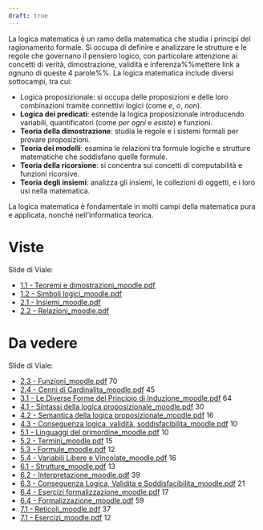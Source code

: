 ```yaml
---
draft: true
---
```

La logica matematica è un ramo della matematica che studia i principi del ragionamento formale. Si occupa di definire e analizzare le strutture e le regole che governano il pensiero logico, con particolare attenzione ai concetti di verità, dimostrazione, validità e inferenza%%mettere link a ognuno di queste 4 parole%%. La logica matematica include diversi sottocampi, tra cui:
- Logica proposizionale: si occupa delle proposizioni e delle loro combinazioni tramite connettivi logici (come *e*, *o*, *non*).
- **Logica dei predicati**: estende la logica proposizionale introducendo variabili, quantificatori (come *per ogni* e *esiste*) e funzioni.
- **Teoria della dimostrazione**: studia le regole e i sistemi formali per provare proposizioni.
- **Teoria dei modelli**: esamina le relazioni tra formule logiche e strutture matematiche che soddisfano quelle formule.
- **Teoria della ricorsione**: si concentra sui concetti di computabilità e funzioni ricorsive.
- **Teoria degli insiemi**: analizza gli insiemi, le collezioni di oggetti, e i loro usi nella matematica.

La logica matematica è fondamentale in molti campi della matematica pura e applicata, nonché nell'informatica teorica.

# Viste

Slide di Viale:
- [1.1 - Teoremi e dimostrazioni_moodle.pdf](https://informatica.i-learn.unito.it/pluginfile.php/417200/mod_folder/content/0/1.1%20-%20Teoremi%20e%20dimostrazioni_moodle.pdf)
- [1.2 - Simboli logici_moodle.pdf](https://informatica.i-learn.unito.it/pluginfile.php/417200/mod_folder/content/0/1.2%20-%20Simboli%20logici_moodle.pdf)
- [2.1 - Insiemi_moodle.pdf](https://informatica.i-learn.unito.it/pluginfile.php/417200/mod_folder/content/0/2.1%20-%20Insiemi_moodle.pdf)
- [2.2 - Relazioni_moodle.pdf](https://informatica.i-learn.unito.it/pluginfile.php/417200/mod_folder/content/0/2.2%20-%20Relazioni_moodle.pdf)

# Da vedere

Slide di Viale:
- [2.3 - Funzioni_moodle.pdf](https://informatica.i-learn.unito.it/pluginfile.php/417200/mod_folder/content/0/2.3%20-%20Funzioni_moodle.pdf) 70
- [2.4 - Cenni di Cardinalita_moodle.pdf](https://informatica.i-learn.unito.it/pluginfile.php/417200/mod_folder/content/0/2.4%20-%20Cenni%20di%20Cardinalita_moodle.pdf) 45
- [3.1 - Le Diverse Forme del Principio di Induzione_moodle.pdf](https://informatica.i-learn.unito.it/pluginfile.php/417200/mod_folder/content/0/3.1%20-%20Le%20Diverse%20Forme%20del%20Principio%20di%20Induzione_moodle.pdf) 64
- [4.1 - Sintassi della logica proposizionale_moodle.pdf](https://informatica.i-learn.unito.it/pluginfile.php/417200/mod_folder/content/0/4.1%20-%20Sintassi%20della%20logica%20proposizionale_moodle.pdf) 30
- [4.2 - Semantica della logica proposizionale_moodle.pdf](https://informatica.i-learn.unito.it/pluginfile.php/417200/mod_folder/content/0/4.2%20-%20Semantica%20della%20logica%20proposizionale_moodle.pdf) 16
- [4.3 - Conseguenza logica, validità, soddisfacibilita_moodle.pdf](https://informatica.i-learn.unito.it/pluginfile.php/417200/mod_folder/content/0/4.3%20-%20Conseguenza%20logica%2C%20validita%CC%80%2C%20soddisfacibilita_moodle.pdf) 10
- [5.1 - Linguaggi del primordine_moodle.pdf](https://informatica.i-learn.unito.it/pluginfile.php/417200/mod_folder/content/0/5.1%20-%20Linguaggi%20del%20primordine_moodle.pdf) 10
- [5.2 - Termini_moodle.pdf](https://informatica.i-learn.unito.it/pluginfile.php/417200/mod_folder/content/0/5.2%20-%20Termini_moodle.pdf) 15
- [5.3 - Formule_moodle.pdf](https://informatica.i-learn.unito.it/pluginfile.php/417200/mod_folder/content/0/5.3%20-%20Formule_moodle.pdf) 12
- [5.4 - Variabili Libere e Vincolate_moodle.pdf](https://informatica.i-learn.unito.it/pluginfile.php/417200/mod_folder/content/0/5.4%20-%20Variabili%20Libere%20e%20Vincolate_moodle.pdf) 16
- [6.1 - Strutture_moodle.pdf](https://informatica.i-learn.unito.it/pluginfile.php/417200/mod_folder/content/0/6.1%20-%20Strutture_moodle.pdf) 13
- [6.2 - Interpretazione_moodle.pdf](https://informatica.i-learn.unito.it/pluginfile.php/417200/mod_folder/content/0/6.2%20-%20Interpretazione_moodle.pdf) 39
- [6.3 - Conseguenza Logica, Validita e Soddisfacibilita_moodle.pdf](https://informatica.i-learn.unito.it/pluginfile.php/417200/mod_folder/content/0/6.3%20-%20Conseguenza%20Logica%2C%20Validita%20e%20Soddisfacibilita_moodle.pdf) 21
- [6.4 - Esercizi formalizzazione_moodle.pdf](https://informatica.i-learn.unito.it/pluginfile.php/417200/mod_folder/content/0/6.4%20-%20Esercizi%20formalizzazione_moodle.pdf) 17
- [6.4 - Formalizzazione_moodle.pdf](https://informatica.i-learn.unito.it/pluginfile.php/417200/mod_folder/content/0/6.4%20-%20Formalizzazione_moodle.pdf) 59
- [7.1 - Reticoli_moodle.pdf](https://informatica.i-learn.unito.it/pluginfile.php/417200/mod_folder/content/0/7.1%20-%20Reticoli_moodle.pdf) 37
- [7.1 - Esercizi_moodle.pdf](https://informatica.i-learn.unito.it/pluginfile.php/417200/mod_folder/content/0/7.1%20-%20Esercizi_moodle.pdf) 12

